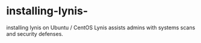 # installing-lynis-
installing lynis on Ubuntu / CentOS
Lynis assists admins with systems scans and security defenses. 

